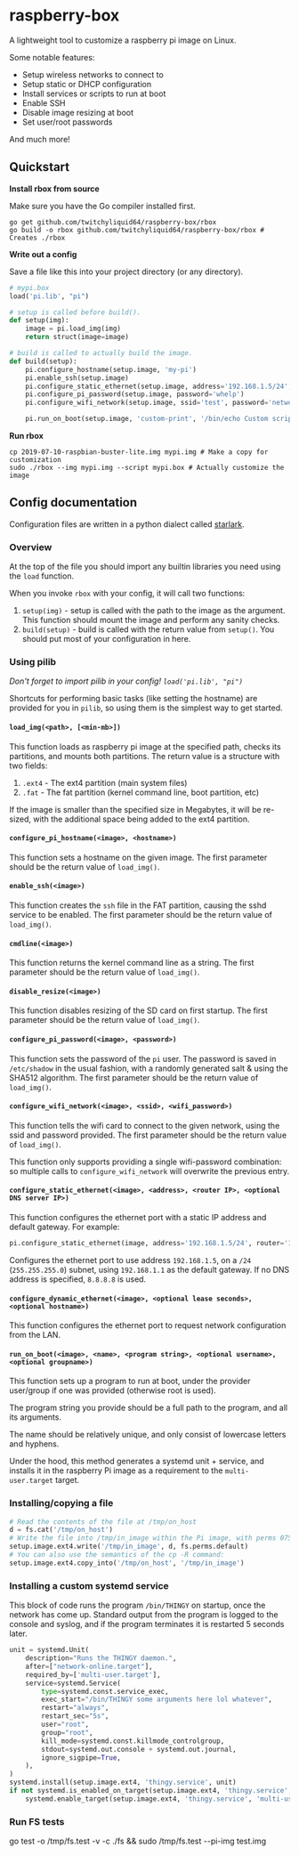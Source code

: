 # raspberry-box

A lightweight tool to customize a raspberry pi image on Linux.

Some notable features:

 * Setup wireless networks to connect to
 * Setup static or DHCP configuration
 * Install services or scripts to run at boot
 * Enable SSH
 * Disable image resizing at boot
 * Set user/root passwords

 And much more!

 ## Quickstart

**Install rbox from source**

Make sure you have the Go compiler installed first.

 ```shell
go get github.com/twitchyliquid64/raspberry-box/rbox
go build -o rbox github.com/twitchyliquid64/raspberry-box/rbox # Creates ./rbox
 ```

**Write out a config**

Save a file like this into your project directory (or any directory).

```python
# mypi.box
load('pi.lib', "pi")

# setup is called before build().
def setup(img):
    image = pi.load_img(img)
    return struct(image=image)

# build is called to actually build the image.
def build(setup):
    pi.configure_hostname(setup.image, 'my-pi')
    pi.enable_ssh(setup.image)
    pi.configure_static_ethernet(setup.image, address='192.168.1.5/24', router='192.168.1.1')
    pi.configure_pi_password(setup.image, password='whelp')
    pi.configure_wifi_network(setup.image, ssid='test', password='network')

    pi.run_on_boot(setup.image, 'custom-print', '/bin/echo Custom script started yo!!!!!!!!!!!')
```

**Run rbox**

```shell
cp 2019-07-10-raspbian-buster-lite.img mypi.img # Make a copy for customization
sudo ./rbox --img mypi.img --script mypi.box # Actually customize the image
```

## Config documentation

Configuration files are written in a python dialect called [starlark](https://github.com/bazelbuild/starlark).

### Overview

At the top of the file you should import any builtin libraries you need using the `load` function.

When you invoke `rbox` with your config, it will call two functions:

1. `setup(img)` - setup is called with the path to the image as the argument. This function should mount the image
   and perform any sanity checks.
2. `build(setup)` - build is called with the return value from `setup()`. You should put most of your configuration in here.

### Using pilib

*Don't forget to import pilib in your config! `load('pi.lib', "pi")`*

Shortcuts for performing basic tasks (like setting the hostname) are provided for you in `pilib`, so using them is the
simplest way to get started.

#### `load_img(<path>, [<min-mb>])`

This function loads as raspberry pi image at the specified path, checks its partitions, and mounts both partitions.
The return value is a structure with two fields:

1. `.ext4` - The ext4 partition (main system files)
2. `.fat` - The fat partition (kernel command line, boot partition, etc)

If the image is smaller than the specified size in Megabytes, it will be re-sized, with the additional space being
added to the ext4 partition.

#### `configure_pi_hostname(<image>, <hostname>)`

This function sets a hostname on the given image. The first parameter should be the return value of `load_img()`.

#### `enable_ssh(<image>)`

This function creates the `ssh` file in the FAT partition, causing the sshd service to be enabled.
The first parameter should be the return value of `load_img()`.

#### `cmdline(<image>)`

This function returns the kernel command line as a string.
The first parameter should be the return value of `load_img()`.

#### `disable_resize(<image>)`

This function disables resizing of the SD card on first startup.
The first parameter should be the return value of `load_img()`.

#### `configure_pi_password(<image>, <password>)`

This function sets the password of the `pi` user. The password is saved in `/etc/shadow` in the usual fashion, with a randomly generated salt & using the SHA512 algorithm. The first parameter should be the return value of `load_img()`.

#### `configure_wifi_network(<image>, <ssid>, <wifi_password>)`

This function tells the wifi card to connect to the given network, using the ssid and password provided.
The first parameter should be the return value of `load_img()`.

This function only supports providing a single wifi-password combination: so multiple calls to `configure_wifi_network`
will overwrite the previous entry.

#### `configure_static_ethernet(<image>, <address>, <router IP>, <optional DNS server IP>)`

This function configures the ethernet port with a static IP address and default gateway. For example:

```python
pi.configure_static_ethernet(image, address='192.168.1.5/24', router='192.168.1.1')
```

Configures the ethernet port to use address `192.168.1.5`, on a `/24` (`255.255.255.0`) subnet, using `192.168.1.1` as the default
gateway.
If no DNS address is specified, `8.8.8.8` is used.

#### `configure_dynamic_ethernet(<image>, <optional lease seconds>, <optional hostname>)`

This function configures the ethernet port to request network configuration from the LAN.

#### `run_on_boot(<image>, <name>, <program string>, <optional username>, <optional groupname>)`

This function sets up a program to run at boot, under the provider user/group if one was provided (otherwise
  root is used).

The program string you provide should be a full path to the program, and all its arguments.

The name should be relatively unique, and only consist of lowercase letters and hyphens.

Under the hood, this method generates a systemd unit + service, and installs it in the raspberry Pi image as a requirement
to the `multi-user.target` target.

### Installing/copying a file

```python
# Read the contents of the file at /tmp/on_host
d = fs.cat('/tmp/on_host')
# Write the file into /tmp/in_image within the Pi image, with perms 0755.
setup.image.ext4.write('/tmp/in_image', d, fs.perms.default)
# You can also use the semantics of the cp -R command:
setup.image.ext4.copy_into('/tmp/on_host', '/tmp/in_image')
```


### Installing a custom systemd service

This block of code runs the program `/bin/THINGY` on startup, once the network
has come up. Standard output from the program is logged to the console and
syslog, and if the program terminates it is restarted 5 seconds later.

```python
unit = systemd.Unit(
    description="Runs the THINGY daemon.",
    after=["network-online.target"],
    required_by=['multi-user.target'],
    service=systemd.Service(
        type=systemd.const.service_exec,
        exec_start="/bin/THINGY some arguments here lol whatever",
        restart="always",
        restart_sec="5s",
        user="root",
        group="root",
        kill_mode=systemd.const.killmode_controlgroup,
        stdout=systemd.out.console + systemd.out.journal,
        ignore_sigpipe=True,
    ),
)
systemd.install(setup.image.ext4, 'thingy.service', unit)
if not systemd.is_enabled_on_target(setup.image.ext4, 'thingy.service', 'multi-user.target'):
    systemd.enable_target(setup.image.ext4, 'thingy.service', 'multi-user.target')
```

### Run FS tests

go test -o /tmp/fs.test -v -c ./fs && sudo /tmp/fs.test --pi-img test.img
